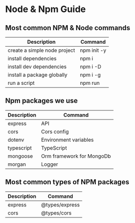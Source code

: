 # Node & Npm Guide

## Most common NPM & Node commands

| Description                  | Command                 |
|------------------------------|-------------------------|
| create a simple node project | npm init -y             |
| install dependencies         | npm i <dependency-name> |
| install dev dependencies     | npm i -D <dependency>   |
| install a package globally   | npm i -g <package-name> |
| run a script                 | npm run <script-name>   |

## Npm packages we use

| Description | Command                   |
|-------------|---------------------------|
| express     | API                       |
| cors        | Cors config               |
| dotenv      | Environment variables     |
| typescript  | TypeScript                |
| mongoose    | Orm framework for MongoDb |
| morgan      | Logger                    |

## Most common types of NPM packages

| Description | Command        |
|-------------|----------------|
| express     | @types/express |
| cors        | @types/cors    |